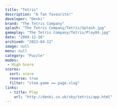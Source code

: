 ```yaml
---
title: "Tetris"
description: "A fan favourite!"
developer: "Denki"
brand: "The Tetris Company"
splash: "The Tetris Company/Tetris/Splash.jpg"
gameplay: "The Tetris Company/Tetris/Play04.jpg"
date: "2004-12-16"
archived: "2023-04-12"
image: null
menu: null
category: "Puzzle"
modes:
 - High Score
scores:
  sort: score
  reverse: true
  filter: "item.game == page.slug"
links:
  - title: Play
    url: "http://denki.co.uk/sky/tetris/app.html"
---
```

